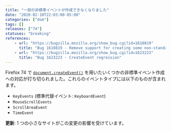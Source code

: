 ```yaml
---
title: "一部の非標準イベントが作成できなくなりました"
date: "2020-02-10T22:03:00-05:00"
categories: ["dom"]
tags: []
releases: ["74"]
statuses: "breaking"
references:
    - url: "https://bugzilla.mozilla.org/show_bug.cgi?id=1610819"
      title: "Bug 1610819 - Remove support for creating some non-standard event types"
    - url: "https://bugzilla.mozilla.org/show_bug.cgi?id=1623223"
      title: "Bug 1623223 - CreateEvent regression"
---
```

Firefox 74 で [`document.createEvent()`](https://developer.mozilla.org/docs/Web/API/Document/createEvent) を用いたいくつかの非標準イベント作成への対応が打ち切られました。これらのイベントタイプには以下のものが含まれます。

* `KeyEvents` (標準代替イベント: `KeyboardEvent`)
* `MouseScrollEvents`
* `ScrollAreaEvent`
* `TimeEvent`

**更新**: 1 つの小さなサイトがこの変更の影響を受けています。
